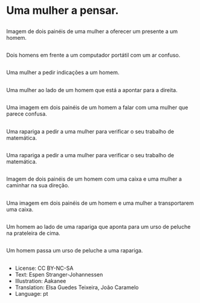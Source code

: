 # Uma mulher a pensar.

##
Imagem de dois painéis de uma mulher a oferecer um presente a um homem.

##
Dois homens em frente a um computador portátil com um ar confuso.

##
Uma mulher a pedir indicações a um homem.

##
Uma mulher ao lado de um homem que está a apontar para a direita.

##
Uma imagem em dois painéis de um homem a falar com uma mulher que parece confusa.

##
Uma rapariga a pedir a uma mulher para verificar o seu trabalho de matemática.

##
Uma rapariga a pedir a uma mulher para verificar o seu trabalho de matemática.

##
Imagem de dois painéis de um homem com uma caixa e uma mulher a caminhar na sua direção.

##
Uma imagem em dois painéis de um homem e uma mulher a transportarem uma caixa.

##
Um homem ao lado de uma rapariga que aponta para um urso de peluche na prateleira de cima.

##
Um homem passa um urso de peluche a uma rapariga.

##
* License: CC BY-NC-SA
* Text: Espen Stranger-Johannessen
* Illustration: Aakanee
* Translation: Elsa Guedes Teixeira, João Caramelo
* Language: pt
